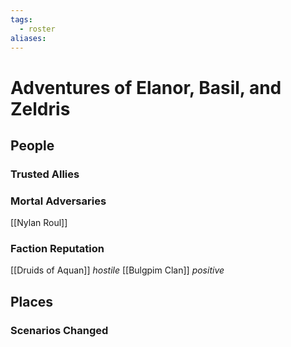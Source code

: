 ```yaml
---
tags:
  - roster
aliases:
---
```

# Adventures of Elanor, Basil, and Zeldris
## People
### Trusted Allies
### Mortal Adversaries
[[Nylan Roul]]
### Faction Reputation
[[Druids of Aquan]] *hostile*
[[Bulgpim Clan]] *positive*
## Places
### Scenarios Changed